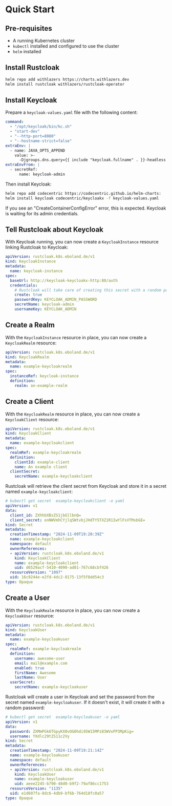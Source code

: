 # Quick Start

## Pre-requisites

* A running Kubernetes cluster
* `kubectl` installed and configured to use the cluster
* `helm` installed

## Install Rustcloak

```bash
helm repo add withlazers https://charts.withlazers.dev
helm install rustcloak withlazers/rustcloak-operator
```

## Install Keycloak

Prepare a `keycloak-values.yaml` file with the following content:

```yaml
command:
  - "/opt/keycloak/bin/kc.sh"
  - "start-dev"
  - "--http-port=8080"
  - "--hostname-strict=false"
extraEnv: |
  - name: JAVA_OPTS_APPEND
    value: >-
      -Djgroups.dns.query={{ include "keycloak.fullname" . }}-headless
extraEnvFrom: |
  - secretRef:
      name: keycloak-admin
```

Then install Keycloak:

```bash
helm repo add codecentric https://codecentric.github.io/helm-charts:
helm install keycloak codecentric/keycloakx -f keycloak-values.yaml
```

If you see an "CreateContainerConfigError" error, this is expected. Keycloak is waiting for its admin credentials.


## Tell Rustcloak about Keycloak

With Keycloak running, you can now create a `KeycloakInstance` resource linking Rustcloak to Keycloak:

```yaml
apiVersion: rustcloak.k8s.eboland.de/v1
kind: KeycloakInstance
metadata:
  name: keycloak-instance
spec:
  baseUrl: http://keycloak-keycloakx-http:80/auth
  credentials:
    # Rustcloak will take care of creating this secret with a random password.
    create: true
    passwordKey: KEYCLOAK_ADMIN_PASSWORD
    secretName: keycloak-admin
    usernameKey: KEYCLOAK_ADMIN
```

## Create a Realm

With the `KeycloakInstance` resource in place, you can now create a `KeycloakRealm` resource:

```yaml
apiVersion: rustcloak.k8s.eboland.de/v1
kind: KeycloakRealm
metadata:
  name: example-keycloakrealm
spec:
  instanceRef: keycloak-instance
  definition:
    realm: an-example-realm
```

## Create a Client

With the `KeycloakRealm` resource in place, you can now create a `KeycloakClient` resource:

```yaml
apiVersion: rustcloak.k8s.eboland.de/v1
kind: KeycloakClient
metadata:
  name: example-keycloakclient
spec:
  realmRef: example-keycloakrealm
  definition:
    clientId: example-client
    name: An example client
  clientSecret:
    secretName: example-keycloakclient
```

Rustcloak will retrieve the client secret from Keycloak and store it in a secret named `example-keycloakclient`:

```yaml
# kubectl get secret  example-keycloakclient -o yaml
apiVersion: v1
data:
  client_id: ZXhhbXBsZS1jbGllbnQ=
  client_secret: enNWVmhCYjlqSWtvbjJHdTY5TXZ1R1IwYlFsVTMxbGE=
kind: Secret
metadata:
  creationTimestamp: "2024-11-09T19:20:39Z"
  name: example-keycloakclient
  namespace: default
  ownerReferences:
  - apiVersion: rustcloak.k8s.eboland.de/v1
    kind: KeycloakClient
    name: example-keycloakclient
    uid: d6529acf-5410-4090-ad01-767c68cbf426
  resourceVersion: "1097"
  uid: 16c9244e-e2fd-4dc2-8175-13f5f8dd54c3
type: Opaque
```

## Create a User 

With the `KeycloakRealm` resource in place, you can now create a `KeycloakUser` resource:

```yaml
apiVersion: rustcloak.k8s.eboland.de/v1
kind: KeycloakUser
metadata:
  name: example-keycloakuser
spec:
  realmRef: example-keycloakrealm
  definition:
    username: awesome-user
    email: mail@example.com
    enabled: true
    firstName: Awesome
    lastName: User
  userSecret:
    secretName: example-keycloakuser
```

Rustcloak will create a user in Keycloak and set the password from the secret named `example-keycloakuser`. If it doesn't exist, it will create it with a random password:

```yaml
# kubectl get secret  example-keycloakuser -o yaml
apiVersion: v1
data:
  password: ZXMmPGk6TGpyKX0vOG0hdi95W15MPz83WVxPP3MpKig=
  username: YXdlc29tZS11c2Vy
kind: Secret
metadata:
  creationTimestamp: "2024-11-09T19:21:14Z"
  name: example-keycloakuser
  namespace: default
  ownerReferences:
  - apiVersion: rustcloak.k8s.eboland.de/v1
    kind: KeycloakUser
    name: example-keycloakuser
    uid: aeee2245-b790-48d0-b9f2-79af86cc1753
  resourceVersion: "1135"
  uid: e1d607fa-8dc6-4db9-bf6b-764d18fc0a57
type: Opaque
````
